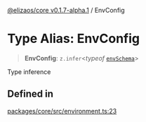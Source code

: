 [@elizaos/core v0.1.7-alpha.1](../index.md) / EnvConfig

# Type Alias: EnvConfig

> **EnvConfig**: `z.infer`\<*typeof* [`envSchema`](../variables/envSchema.md)\>

Type inference

## Defined in

[packages/core/src/environment.ts:23](https://github.com/elizaOS/eliza/blob/main/packages/core/src/environment.ts#L23)
